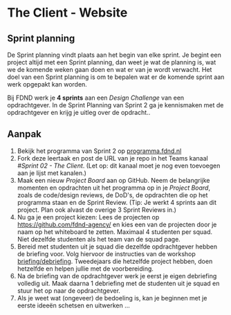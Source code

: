 # The Client - Website

## Sprint planning

De Sprint planning vindt plaats aan het begin van elke sprint. 
Je begint een project altijd met een Sprint planning, dan weet je wat de planning is, wat we de komende weken gaan doen en wat er van je wordt verwacht.
Het doel van een Sprint planning is om te bepalen wat er de komende sprint aan werk opgepakt kan worden.

Bij FDND werk je **4 sprints** aan een _Design Challenge_ van een opdrachtgever. 
In de Sprint Planning van Sprint 2 ga je kennismaken met de opdrachtgever en krijg je uitleg over de opdracht.. 


## Aanpak

1. Bekijk het programma van Sprint 2 op [programma.fdnd.nl](https://programma.fdnd.nl/)
2. Fork deze leertaak en post de URL van je repo in het Teams kanaal _#Sprint 02 - The Client_. (Let op: dit kanaal moet je nog even toevoegen aan je lijst met kanalen.)
3. Maak een nieuw _Project Board_ aan op GitHub. Neem de belangrijke momenten en opdrachten uit het programma op in je _Project Board_, zoals de code/design reviews, de DoD's, de opdrachten die op het programma staan en de Sprint Review. (Tip: Je werkt 4 sprints aan dit project. Plan ook alvast de overige 3 Sprint Reviews in.)
4. Nu ga je een project kiezen: Lees de projecten op https://github.com/fdnd-agency/ en kies een van de projecten door je naam op het whiteboard te zetten. Maximaal 4 studenten per squad. Niet dezelfde studenten als het team van de squad page.
5. Bereid met studenten uit je squad die dezelfde opdrachtgever hebben de briefing voor. Volg hiervoor de instructies van de workshop [briefing/debriefing](briefing-debriefing.md). Tweedejaars die hetzelfde project hebben, doen hetzelfde en helpen jullie met de voorbereiding.
6. Na de briefing van de opdrachtgever werk je eerst je eigen debriefing volledig uit. Maak daarna 1 debriefing met de studenten uit je squad en stuur het op naar de opdrachtgever.
7. Als je weet wat (ongeveer) de bedoeling is, kan je beginnen met je eerste ideeën schetsen en uitwerken ... 

